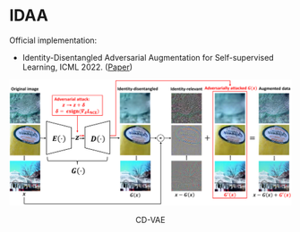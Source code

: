 # IDAA

Official implementation:
- Identity-Disentangled Adversarial Augmentation for Self-supervised Learning, ICML 2022. ([Paper](https://proceedings.mlr.press/v162/yang22s/yang22s.pdf))


<div align="center">
  <img src="pipeline_new.pdf" width="1000px" />
  <p>CD-VAE</p>
</div>
